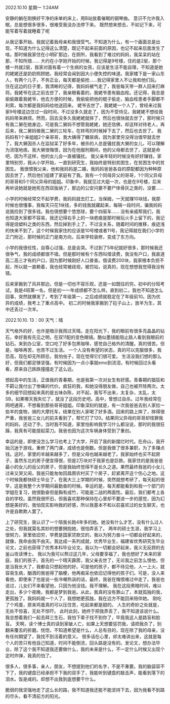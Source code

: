 2022.10.10  星期一  1:24AM

安静的躺在刚换好干净的床单的床上，用B站放着催眠的钢琴曲。
意识不允许我入眠，总是想很多很多，很难受我没办法停下来。
既然想来想去，不如记下来，可能写着写着就睡着了呢

从我记事开始，我就记着我母亲和我很受气。不知道为什么，有一个画面总是出现，不知道为什么记得这么清楚，既记不起来前面的原因，也记不起来后面发生了啥。那时候我家住在小明矿那边，在厕所，我看到了难过的妈妈，我呆呆的站在那，不知所措……
大约在小学刚开始的时候，我记得是9号楼，住的是2层，那个楼一共就2层，我家对面有着一个生病的女孩，应该是生活不能自理，不知道是她的姥姥还是奶奶照顾她，我经常会闻到因大小便失控的味道。我家楼下是一家山东人，有两个儿子，不务正业，每天都是偷抢……我记得家里人不让我和他们玩。
住在这边的日子里，我清晰的记得，我妈妈被气走了，我爸每天带一群人回来打麻将。我姥爷在这之前去世了，我亲眼看着的，我姥爷患有脑血栓。还记得，我总是偷偷跟着我姥爷，他去方便的时候，我偷偷把他的棍子偷走，脑血栓患者手脚都不利索，每次都是我妈妈给他送回来。
姥爷去世了，我姥姥一个人了，曾经来过我家9号楼这边住过一段时间，不过没多久就走了，因为不受待见，我姥姥不想给我妈妈带来麻烦。然而，回去没多久我姥姥就摔了，然后也很快就去世了，那时候只有我二舅在她身边，可是我二舅妈不想管我姥姥，她还信佛，却这样对待老人，再后来，我二舅妈做我二舅的三轮车，在转弯的时候掉下去了，然后也去世了。
我妈妈有1个亲姐姐2个亲哥哥，我大姨得了糖尿病，因为家里穷没得治很早就去世了。我大舅因杀人在监狱呆了好多年，被杀的人总是骚扰我大舅的女儿，可以理解为流氓地痞。我大舅很悔恨，因为在他服刑期间，他的父母都去世了，这就是命吧，因为不这样，他的女儿会一直被骚扰。
我父亲年轻的时候没有好好赚钱，家里特别穷，我从小学开始，一直到研究生，我始终是特别贫困生，在贫困生中的贫困生。
我很恨我父亲，他和我妈妈是二婚，我妈妈爸爸各自的原配都因为种种原因去世了，然后他们组建了家庭有了我。我有一个同母异父的哥哥，1个同父异母的哥哥和5个同父异母的姐姐。印象中，我就见过大姐一次，也是在9号楼，后来再听说她就是她死在西双版纳了，那边的公安问要不要尸体骨灰之类的，没要……

小学的时候经常交不起学费，我妈妈就去打工，当保姆，一天就赚10块钱，我那时候也很懂事，我每天只花1块钱，多的钱我就藏起来，每隔一段时间，骗我妈妈说我捡到了很多钱。我也很想要个悠悠球，要个四驱车……
没有亲戚帮我们，我也知道大家都不容易，我还记得右手上的一块疤痕是那时候玩火手上留下的，我记得是烧塑料之类的东西，然后掉到手上了，不过没关系，随着时间的推移，痕迹浅的快来不到了。这个时候我家住的应该是10号楼或者11号，我记得就在我们小学的正门附近，那时候的正门是南方向，后来学校装修，变成了东方向。

小学的我很任性，自尊心过强，总是会哭。不过到了5年纪就好很多，那时候我还很争气，我的成绩都很不错。但是那时候有个东西叫借读费，我没有户口，我直道高二高三才有的户口，因为那时候刚好人口普查。借读费200块，我家根本负担不起，所以就一直赖着，我也经常被歧视，被罚站，说真的，现在想想我觉得我没有错。

后来家搬到了风井那边，但是一切也不容乐观，还是一如既往的穷。初中的分班考试，我是4班第一名，但是初一一年成绩都不怎么样。直到初二，我也不知道怎么回事，突然就爆发了，考到了年级第一，之后成绩就稳定在了年级前10。因为优异的成绩，我考上了重点高中。
初二的时候我家搬到了砬子山上，放羊为生，其中还丢过一次羊。


2022.10.10. 13：00 天气：晴

天气格外的好，也许是暗示我雨过天晴。走在阳光下，我的眼前有很多亮晶晶的钻石，幸好我有先见之明，在双11配的变色眼镜。酷似墨镜能阻止路人看到我眼前的钻石。来到办公室，空口吃了好多包黑咖啡，感觉自己格外的清醒。真的很苦。但是，咖啡再苦，也苦不过生活。
一个人没有希望的状态，真的可以克服很多，我恐高，现在却无所顾忌，我怕虫子，现在觉得它们很可爱。
生活没我们想的那么好，但我们都足够坚强，有时候因为一点小事就emo到流泪，有时候回过头看看，原来自己跌跌撞撞走了这么远。

想起高中的生活，正值我的青春期，也是我第一次对女生有好感。青春期的猖狂和不羁让我付出了惨痛的代价。疯狂的我，和她没得朋友做，自己也被开除两次。太多的细节回想起来真的是五味杂陈，对不起，我写不出来，太复杂，太乱，太SB，如果哪天我失忆了，就没了这段历史吧。高中，曾想过自杀。过年我经常在网吧通宵，不想看到那些哥哥姐姐。印象深刻的就是，有一次我爸爸去别人家拉一些羊的食物，骑的大摩托车，结果在别人家喝了好多酒。回来的路上摔了，摔得很严重，我爸爸三女儿的前夫看到了，帮忙打了120。结果同父异母的哥哥却怪罪我的妈妈，还动了手。当时我不知道，家里怕影响我学习什么都没说，那时的我很狂躁，我真有可能提起菜刀。我爸也因为这次车祸身体受到了重创。

幸运的是，即使没怎么学习也考上了大学，开启了我的新摆烂时代。在舟山，我开始沉迷于游戏，重修了两门课，成绩也是倒数。但是我做了很多兼职，为了多赚点钱。这时，家里的羊越来越多了，但是父母也越来越老了。我家始终也买不起房子，虽然东北的房子便宜得很，但是2万块对于我家也是巨款。我家住的是我爸爸最小的女儿的岳父的房子，但是我始终觉得不是长久之道。果然最终我爸的小女儿过来又哭又闹，我爸只能匆匆回昌图农村买了个房子，赶紧离开这个伤心之地。这个时候我都快硕士毕业了，在我大三上学期的时候，突然就想考研了，每天起的很早，这是我整个大学期间最勤奋的时候。幸运的是，每天都能看到和我一个部门的学姐在复习，她很勤奋但是胸有成竹，可能是二战的两面性。最后，我们都考上各自的学校。虽然我很怀旧，但我喜欢那种保持在心里却不要进一步的感觉，因为幻想是美好的，我怕现实影响我的好感，所以我基本不和以前喜欢过的女生聊天，也许是自欺欺人罢了。

上了研究生，我认识了一个陪我长跑4年多的她。她没有什么才艺，没有什么过人之处，但我就莫名其妙的想要拥抱她，很怕弄丢了。
两年的硕士生涯，我学习上很努力，家里依旧穷，学费是国家贷款交的，我以为努力奋斗一切都会好起来的，就像，我命由我不由天。我达成一系列成就，优秀毕业生，福建省优秀研究生毕业论文，之前也获得了优秀本科毕业论文。我以为一切都会好起来，我义无反顾的去釜山攻读博士。
我以为我可以熬过这几年，父母要享福了，我也想好了未来的家庭，我们的孩子。首先的一个晴天霹雳，我父亲去世了，无论我之前怎么恨他，但是当我长大了，我都会只想起他的好。可是他的孩子，都不待见他，人一上火，就容易生病，酗酒的我爸得了脑梗，他再痴呆也依旧记得他的孩子们。可是，没人来看他，即使来了也是说一些冷嘲热讽的话，最终，我爸在悔恨难过中走了。我爸也说过，儿女们不来看望他，只因为他没钱。我不理解。
我在这段黑暗时间，难以走出，多少个夜晚，我都是梦到我爸。从此，我真的没有靠山了，本就孤独的我，更孤独了。我妈妈就一个人了，我想她更孤独，我在远方不能回来陪伴她。
刚吃了个鸡蛋，原来鸡蛋真的可以压住苦，吃起来都是甜的。
人生的奇妙之处就是，无处不惊喜，无处不惊吓。
此时此刻，她终于把我弄丢了，我不知道该说什么。我总想着我们一起去拜三生石，我怕下辈子找不到你了，毕竟我这人是路盲和脸盲。
天啊，读个博士真的读到家破人亡，如果上天想要惩罚我，请把我杀了，别翻来覆去的折磨。恍惚，不知道希望是什么，人总有目的，现在除了我的母亲，没有任何期望了，我找不到活着的意义。
很多话在心里，却太难讲出来，这就是每个人的苦只有他自己知道，时间不能倒流，回头路是没有的。发论文，想办法毕业，除了这个我不知道我还要做什么，我的未来是什么，不一定什么时候又出现个定时炸弹，我真的怕了。

很多人，很多事，亲人，朋友，不想提到他们的名字，不是不重要。我的脑袋容不下了，我的键盘已经承担不下我的双手了，我能听到键盘的敲击声，能看到落下的泪水。饭是咸的。却想不出我到底想要干什么。

脆弱的我坚强地走了这么长的路，我不知道我还能不能坚持下去，因为我看不到路的尽头，看不清前方的阳光。
